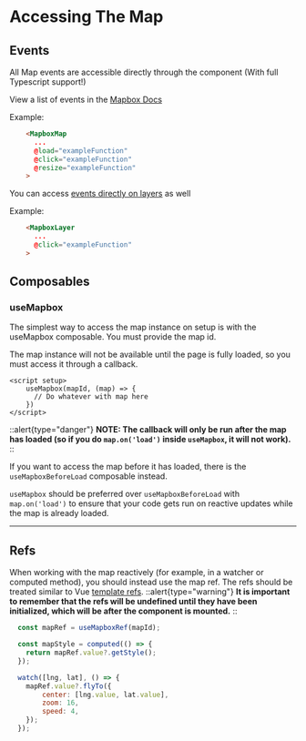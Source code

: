 # Accessing The Map

## Events

All Map events are accessible directly through the component (With full Typescript support!)

View a list of events in the [Mapbox Docs](https://docs.mapbox.com/mapbox-gl-js/api/map/#map-events)

Example:

```html
    <MapboxMap
      ...
      @load="exampleFunction"
      @click="exampleFunction"
      @resize="exampleFunction"
    >
```

You can access [events directly on layers](https://docs.mapbox.com/mapbox-gl-js/api/map/#map.event:click) as well

Example:

```html
    <MapboxLayer
      ...
      @click="exampleFunction"
    >
```

## Composables

### useMapbox

The simplest way to access the map instance on setup is with the useMapbox composable. You must provide the map id.

The map instance will not be available until the page is fully loaded, so you must access it through a callback.

```vue
<script setup>
    useMapbox(mapId, (map) => {
      // Do whatever with map here
    })
</script>
```
::alert{type="danger"}
**NOTE: The callback will only be run after the map has loaded (so if you do `map.on('load')` inside `useMapbox`, it will not work).**
::

If you want to access the map before it has loaded, there is the `useMapboxBeforeLoad` composable instead.

`useMapbox` should be preferred over `useMapboxBeforeLoad` with `map.on('load')` to ensure that your code gets run on reactive updates while the map is already loaded.

------------------------

## Refs

When working with the map reactively (for example, in a watcher or computed method), you should instead use the map ref. The refs should be treated similar to Vue [template refs](https://vuejs.org/guide/essentials/template-refs.html). 
::alert{type="warning"}
**It is important to remember that the refs will be undefined until they have been initialized, which will be after the component is mounted.**
::

```js
  const mapRef = useMapboxRef(mapId);

  const mapStyle = computed(() => {
    return mapRef.value?.getStyle();
  });

  watch([lng, lat], () => {
    mapRef.value?.flyTo({
        center: [lng.value, lat.value],
        zoom: 16,
        speed: 4,
    });
  });
```